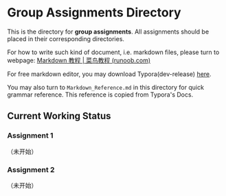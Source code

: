 # Group Assignments Directory
This is the directory for **group assignments**. All assignments should be placed in their corresponding directories.

For how to write such kind of document, i.e. markdown files, please turn to webpage: [Markdown 教程 | 菜鸟教程 (runoob.com)](https://www.runoob.com/markdown/md-tutorial.html)

For free markdown editor, you may download Typora(dev-release) [here](https://zjueducn-my.sharepoint.com/:u:/g/personal/3200110643_zju_edu_cn/EYOKnIDPgpZApbrRz0bf8isBiPs0RYjpMHB9t7JYEPOqlg?e=ZbNPPw).

You may also turn to `Markdown_Reference.md` in this directory for quick grammar reference. This reference is copied from Typora's Docs.



## Current Working Status

### Assignment 1

（未开始）

### Assignment 2

（未开始）